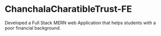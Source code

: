 # ChanchalaCharatibleTrust-FE
Developed a Full Stack MERN web Application that helps students with a poor financial background.
